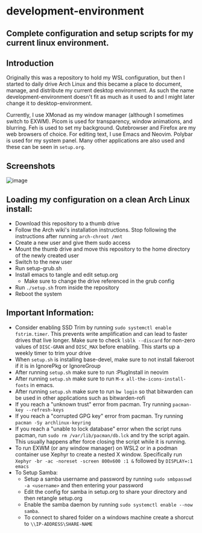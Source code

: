 # development-environment
## Complete configuration and setup scripts for my current linux environment.

## Introduction
Originally this was a repository to hold my WSL configuration, but then I started to daily drive Arch Linux and this became a place to document, manage, and distribute my current desktop environment. As such the name development-environment doesn't fit as much as it used to and I might later change it to desktop-environment.

Currently, I use XMonad as my window manager (although I sometimes switch to EXWM). Picom is used for transparency, window animations, and blurring. Feh is used to set my background. Qutebrowser and Firefox are my web browsers of choice. For editing text, I use Emacs and Neovim. Polybar is used for my system panel. Many other applications are also used and these can be seen in `setup.org`.

## Screenshots
![image](https://user-images.githubusercontent.com/10079472/154896328-05ddd9bf-d218-4511-b7b6-81b398def00a.png)

## Loading my configuration on a clean Arch Linux install:
- Download this repository to a thumb drive
- Follow the Arch wiki's installation instructions. Stop following the instructions after running `arch-chroot /mnt`
- Create a new user and give them sudo access
- Mount the thumb drive and move this repository to the home directory of the newly created user
- Switch to the new user
- Run setup-grub.sh
- Install emacs to tangle and edit setup.org
	- Make sure to change the drive referenced in the grub config
- Run `./setup.sh` from inside the repository
- Reboot the system

## Important Information:
- Consider enabling SSD Trim by running `sudo systemctl enable fstrim.timer`. This prevents write amplification and can lead to faster drives that live longer. Make sure to check `lsblk --discard` for non-zero values of `DISC-GRAN` and `DISC_MAX` before enabling. This starts up a weekly timer to trim your drive
- When `setup.sh` is installing base-devel, make sure to not install fakeroot if it is in IgnorePkg or IgnoreGroup
- After running `setup.sh` make sure to run :PlugInstall in neovim
- After running `setup.sh` make sure to run `M-x all-the-icons-install-fonts` in emacs.
- After running `setup.sh` make sure to run `bw login` so that bitwarden can be used in other applications such as bitwarden-rofi
- If you reach a "unknown trust" error from pacman. Try running `pacman-key --refresh-keys`
- If you reach a "corrupted GPG key" error from pacman. Try running `pacman -Sy archlinux-keyring`
- If you reach a "unable to lock database" error when the script runs pacman, run `sudo rm /var/lib/pacman/db.lck` and try the script again. This usually happens after force closing the script while it is running.
- To run EXWM (or any window manager) on WSL2 or in a podman container use Xephyr to create a nested X window. Specifically run `Xephyr -br -ac -noreset -screen 800x600 :1 &` followed by `DISPLAY=:1 emacs`
- To Setup Samba:
  - Setup a samba username and password by running `sudo smbpasswd -a <username>` and then entering your password
  - Edit the config for samba in setup.org to share your directory and then retangle setup.org
  - Enable the samba daemon by running `sudo systemctl enable --now samba`.
  - To connect to shared folder on a windows machine create a shorcut to `\\IP-ADDRESS\SHARE-NAME`
